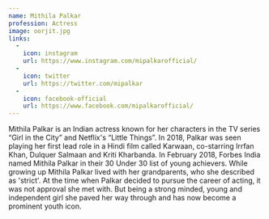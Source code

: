 ```yaml
---
name: Mithila Palkar
profession: Actress
image: oorjit.jpg
links:
  -
    icon: instagram
    url: https://www.instagram.com/mipalkarofficial/
  -
    icon: twitter
    url: https://twitter.com/mipalkar
  -
    icon: facebook-official
    url: https://www.facebook.com/mipalkarofficial/
---
```

Mithila Palkar is an Indian actress known for her characters in the TV series “Girl in the City” and Netflix's “Little Things”. In 2018, Palkar was seen playing her first lead role in a Hindi film called Karwaan, co-starring Irrfan Khan, Dulquer Salmaan and Kriti Kharbanda. In February 2018, Forbes India named Mithila Palkar in their 30 Under 30 list of young achievers. While growing up Mithila Palkar lived with her grandparents, who she described as 'strict'. At the time when Palkar decided to pursue the career of acting, it was not approval she met with. But being a strong minded, young and independent girl she paved her way through and has now become a prominent youth icon.

